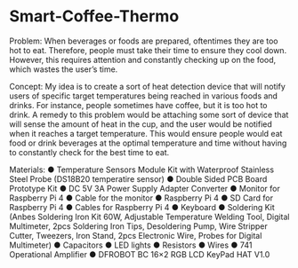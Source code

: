 # Smart-Coffee-Thermo

Problem:  When beverages or foods are prepared, oftentimes they are too hot to eat. Therefore, people must take their time to ensure they cool down. However, this requires attention and constantly  checking up on the food, which wastes the user’s time.  

Concept:  My idea is to create a sort of heat detection device that will notify users of specific target temperatures being reached in various foods and drinks. For instance, people sometimes have coffee, but it is too hot to drink. A remedy to this problem would be attaching some sort of device that will sense the amount of heat in the cup, and the user would be notified when it reaches a target temperature. This would ensure people would eat food or drink beverages at the optimal temperature and time without having to constantly check for the best time to eat.

Materials:
● Temperature Sensors Module Kit with Waterproof Stainless Steel Probe (DS18B20 temperatire sensor)
● Double Sided PCB Board Prototype Kit
● DC 5V 3A Power Supply Adapter Converter
● Monitor for Raspberry Pi 4
● Cable for the monitor
● Raspberry Pi 4
● SD Card for Raspberry Pi 4
● Cables for Raspberry Pi 4
● Keyboard
● Soldering Kit (Anbes Soldering Iron Kit 60W, Adjustable Temperature Welding Tool, Digital Multimeter, 2pcs Soldering Iron Tips, Desoldering Pump, Wire Stripper Cutter, Tweezers, Iron Stand, 2pcs Electronic Wire, Probes for Digital Multimeter)
● Capacitors
● LED lights
● Resistors
● Wires
● 741 Operational Amplifier
● DFROBOT BC 16×2 RGB LCD KeyPad HAT V1.0

